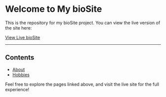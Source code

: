 # Welcome to My bioSite

This is the repository for my bioSite project. You can view the live version of the site here:

[View Live bioSite](https://yourusername.github.io/biosite/)

---

## Contents

- [About](about/about.html)
- [Hobbies](hobbies/hobbies.html)

Feel free to explore the pages linked above, and visit the live site for the full experience!
